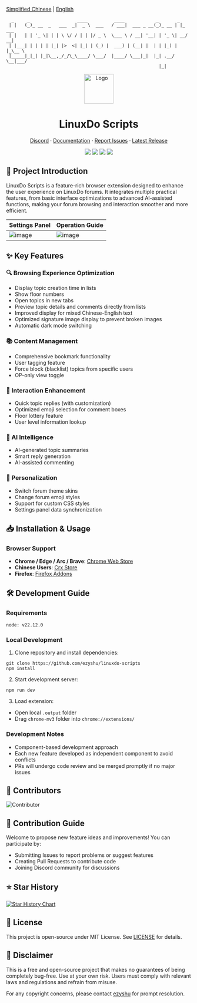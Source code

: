 [Simplified Chinese](README.md) | [English](README_EN.md)

```
  _     _                  ____          ____            _       _       
 | |   (_)_ __  _   ___  _|  _ \  ___   / ___|  ___ _ __(_)_ __ | |_ ___ 
 | |   | | '_ \| | | \ \/ / | | |/ _ \  \___ \ / __| '__| | '_ \| __/ __|
 | |___| | | | | |_| |>  <| |_| | (_) |  ___) | (__| |  | | |_) | |_\__ \
 |_____|_|_| |_|\__,_/_/\_\____/ \___/  |____/ \___|_|  |_| .__/ \__|___/
                                                          |_|            
```

<div align="center">
  <a href="https://github.com/ezyshu/linuxdo-scripts">
    <img src="https://github.com/ezyshu/linuxdo-scripts/blob/main/public/icon/128.png?raw=true" alt="Logo" width="80" height="80">
  </a>

  <h1>LinuxDo Scripts</h1>

  <p>
    <a href="https://discord.gg/n2pErsD7Kg">Discord</a>
    ·
    <a href="https://linuxdo-scripts.zishu.me">Documentation</a>
    ·
    <a href="https://github.com/ezyshu/linuxdo-scripts/issues/new/choose">Report Issues</a>
    ·
    <a href="https://github.com/ezyshu/linuxdo-scripts/releases/latest">Latest Release</a>
  </p>

  <p>
    <img src="https://img.shields.io/github/v/release/ezyshu/linuxdo-scripts?label=Version">
    <img src="https://img.shields.io/github/stars/ezyshu/linuxdo-scripts?style=flat&label=Github%20Stars">
    <img src="https://img.shields.io/chrome-web-store/users/fbgblmjbeebanackldpbmpacppflgmlj?style=flat&label=Chrome%20Web%20Store">
    <img src="https://img.shields.io/github/license/ezyshu/linuxdo-scripts?style=flat&">
  </p>
</div>

<img src="https://profile-counter.glitch.me/linuxdo-scripts/count.svg" style="display:none">

## 📖 Project Introduction

LinuxDo Scripts is a feature-rich browser extension designed to enhance the user experience on LinuxDo forums. It integrates multiple practical features, from basic interface optimizations to advanced AI-assisted functions, making your forum browsing and interaction smoother and more efficient.

| Settings Panel                                                                                  | Operation Guide                                                                                  |
| ----------------------------------------------------------------------------------------- | ----------------------------------------------------------------------------------------- |
| ![image](https://github.com/user-attachments/assets/8824696c-f2d4-4cfd-8273-901a3d007a39) | ![image](https://github.com/user-attachments/assets/a052a816-3209-4e3d-ba5d-252b6518bf55) |

## ✨ Key Features

### 🔍 Browsing Experience Optimization
- Display topic creation time in lists
- Show floor numbers
- Open topics in new tabs
- Preview topic details and comments directly from lists
- Improved display for mixed Chinese-English text
- Optimized signature image display to prevent broken images
- Automatic dark mode switching

### 📚 Content Management
- Comprehensive bookmark functionality
- User tagging feature
- Force block (blacklist) topics from specific users
- OP-only view toggle

### 💬 Interaction Enhancement
- Quick topic replies (with customization)
- Optimized emoji selection for comment boxes
- Floor lottery feature
- User level information lookup

### 🤖 AI Intelligence
- AI-generated topic summaries
- Smart reply generation
- AI-assisted commenting

### 🎨 Personalization
- Switch forum theme skins
- Change forum emoji styles
- Support for custom CSS styles
- Settings panel data synchronization

## 📥 Installation & Usage

### Browser Support
- **Chrome / Edge / Arc / Brave**: [Chrome Web Store](https://chromewebstore.google.com/detail/fbgblmjbeebanackldpbmpacppflgmlj)
- **Chinese Users**: [Crx Store](https://www.crxsoso.com/webstore/detail/fbgblmjbeebanackldpbmpacppflgmlj)
- **Firefox**: [Firefox Addons](https://addons.mozilla.org/zh-CN/firefox/addon/linux_do-scripts/)

## 🛠️ Development Guide

### Requirements
```
node: v22.12.0
```

### Local Development
1. Clone repository and install dependencies:
```shell
git clone https://github.com/ezyshu/linuxdo-scripts
npm install
```

2. Start development server:
```shell
npm run dev
```

3. Load extension:
- Open local `.output` folder
- Drag `chrome-mv3` folder into `chrome://extensions/`

### Development Notes
- Component-based development approach
- Each new feature developed as independent component to avoid conflicts
- PRs will undergo code review and be merged promptly if no major issues

## 🚀 Contributors

![Contributor](https://contrib.rocks/image?repo=ezyshu/linuxdo-scripts)

## 🤝 Contribution Guide

Welcome to propose new feature ideas and improvements! You can participate by:
- Submitting Issues to report problems or suggest features
- Creating Pull Requests to contribute code
- Joining Discord community for discussions

## ⭐️ Star History

[![Star History Chart](https://api.star-history.com/svg?repos=ezyshu/linuxdo-scripts&type=Timeline)](https://www.star-history.com/#ezyshu/linuxdo-scripts&Timeline)

## 📄 License

This project is open-source under MIT License. See [LICENSE](LICENSE) for details.

## 📖 Disclaimer

This is a free and open-source project that makes no guarantees of being completely bug-free. Use at your own risk. Users must comply with relevant laws and regulations and refrain from misuse.

For any copyright concerns, please contact [ezyshu](https://github.com/ezyshu) for prompt resolution.
